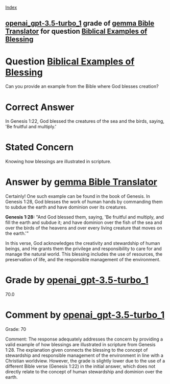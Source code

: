 
[Index](../../../../index.md)
## [openai_gpt-3.5-turbo_1](../../../grading_models/openai_gpt-3.5-turbo_1.md) grade of [gemma Bible Translator](../../../answering_models/gemma_Bible_Translator.md) for question [Biblical Examples of Blessing](../../../questions/Biblical_Examples_of_Blessing.md)

# Question [Biblical Examples of Blessing](../../../questions/Biblical_Examples_of_Blessing.md)
Can you provide an example from the Bible where God blesses creation?

# Correct Answer
In Genesis 1:22, God blessed the creatures of the sea and the birds, saying, 'Be fruitful and multiply.'

# Stated Concern
Knowing how blessings are illustrated in scripture.

# Answer by [gemma Bible Translator](../../../answering_models/gemma_Bible_Translator.md)
Certainly! One such example can be found in the book of Genesis. In Genesis 1:28, God blesses the work of human hands by commanding them to subdue the earth and have dominion over its creatures.

**Genesis 1:28:** "And God blessed them, saying, 'Be fruitful and multiply, and fill the earth and subdue it; and have dominion over the fish of the sea and over the birds of the heavens and over every living creature that moves on the earth.'"

In this verse, God acknowledges the creativity and stewardship of human beings, and He grants them the privilege and responsibility to care for and manage the natural world. This blessing includes the use of resources, the preservation of life, and the responsible management of the environment.

# Grade by [openai_gpt-3.5-turbo_1](../../../grading_models/openai_gpt-3.5-turbo_1.md)
70.0

# Comment by [openai_gpt-3.5-turbo_1](../../../grading_models/openai_gpt-3.5-turbo_1.md)
Grade: 70

Comment: The response adequately addresses the concern by providing a valid example of how blessings are illustrated in scripture from Genesis 1:28. The explanation given connects the blessing to the concept of stewardship and responsible management of the environment in line with a Christian worldview. However, the grade is slightly lower due to the use of a different Bible verse (Genesis 1:22) in the initial answer, which does not directly relate to the concept of human stewardship and dominion over the earth.
